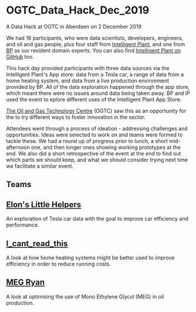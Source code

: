 # OGTC_Data_Hack_Dec_2019
A Data Hack at OGTC in Aberdeen on 2 December 2019

We had 16 participants, who were data scientists, developers, engineers, and oil and gas people, plus four staff from [Intelligent Plant](https://www.intelligentplant.com), and one from [BP](https://www.bp.com) as our resident domain experts. You can also find [Intelligent Plant on GitHub](https://github.com/intelligentplant) too.

This hack day provided participants with three data sources via the Intelligent Plant's App store: data from a Tesla car, a range of data from a home heating system, and data from a live production environment provided by BP. All of the data exploration happened through the app store, which meant there were no issues around data being taken away. BP and IP used the event to eplore different uses of the Intelligent Plant App Store.

[The Oil and Gas Technology Centre](https://www.theogtc.com) (OGTC) saw this as an opportunity for the to try different ways to foster innovation in the sector.

Attendees went through a process of ideation - addressing challenges and opportunities. Ideas were selected to work on and teams were formed to tackle these. We had a round up of progress prior to lunch, a short mid-afternoon one, and then longer ones showing working prototypes at the end. We also did a short retrospective of the event at the end to find out which parts we should keep, and what we should consider trying next time we facilitate a similar event.

## Teams

## [Elon's Little Helpers](https://github.com/StarlingProjects/Ellons_Little_Helpers)
An exploration of Tesla car data with the goal to improve car efficiency and performance.

## [I_cant_read_this](https://github.com/StarlingProjects/I_cant_read_this)
A look at how home heating systems might be better used to improve efficiency in order to reduce running costs.

## [MEG Ryan](https://github.com/StarlingProjects/MEG_Ryan) 
A look at optimising the use of  Mono Ethylene Glycol (MEG) in oil production.
